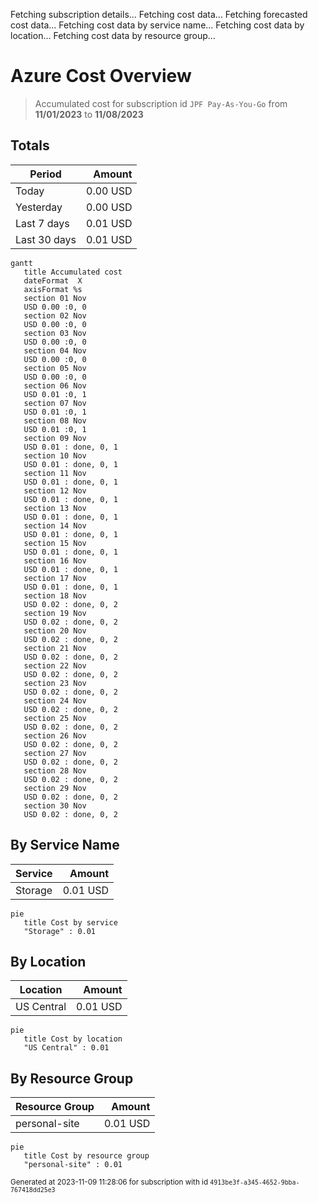 Fetching subscription details...
Fetching cost data...
Fetching forecasted cost data...
Fetching cost data by service name...
Fetching cost data by location...
Fetching cost data by resource group...
# Azure Cost Overview

> Accumulated cost for subscription id `JPF Pay-As-You-Go` from **11/01/2023** to **11/08/2023**

## Totals

|Period|Amount|
|---|---:|
|Today|0.00 USD|
|Yesterday|0.00 USD|
|Last 7 days|0.01 USD|
|Last 30 days|0.01 USD|

```mermaid
gantt
   title Accumulated cost
   dateFormat  X
   axisFormat %s
   section 01 Nov
   USD 0.00 :0, 0
   section 02 Nov
   USD 0.00 :0, 0
   section 03 Nov
   USD 0.00 :0, 0
   section 04 Nov
   USD 0.00 :0, 0
   section 05 Nov
   USD 0.00 :0, 0
   section 06 Nov
   USD 0.01 :0, 1
   section 07 Nov
   USD 0.01 :0, 1
   section 08 Nov
   USD 0.01 :0, 1
   section 09 Nov
   USD 0.01 : done, 0, 1
   section 10 Nov
   USD 0.01 : done, 0, 1
   section 11 Nov
   USD 0.01 : done, 0, 1
   section 12 Nov
   USD 0.01 : done, 0, 1
   section 13 Nov
   USD 0.01 : done, 0, 1
   section 14 Nov
   USD 0.01 : done, 0, 1
   section 15 Nov
   USD 0.01 : done, 0, 1
   section 16 Nov
   USD 0.01 : done, 0, 1
   section 17 Nov
   USD 0.01 : done, 0, 1
   section 18 Nov
   USD 0.02 : done, 0, 2
   section 19 Nov
   USD 0.02 : done, 0, 2
   section 20 Nov
   USD 0.02 : done, 0, 2
   section 21 Nov
   USD 0.02 : done, 0, 2
   section 22 Nov
   USD 0.02 : done, 0, 2
   section 23 Nov
   USD 0.02 : done, 0, 2
   section 24 Nov
   USD 0.02 : done, 0, 2
   section 25 Nov
   USD 0.02 : done, 0, 2
   section 26 Nov
   USD 0.02 : done, 0, 2
   section 27 Nov
   USD 0.02 : done, 0, 2
   section 28 Nov
   USD 0.02 : done, 0, 2
   section 29 Nov
   USD 0.02 : done, 0, 2
   section 30 Nov
   USD 0.02 : done, 0, 2
```

## By Service Name

|Service|Amount|
|---|---:|
|Storage|0.01 USD|

```mermaid
pie
   title Cost by service
   "Storage" : 0.01
```

## By Location

|Location|Amount|
|---|---:|
|US Central|0.01 USD|

```mermaid
pie
   title Cost by location
   "US Central" : 0.01
```

## By Resource Group

|Resource Group|Amount|
|---|---:|
|personal-site|0.01 USD|

```mermaid
pie
   title Cost by resource group
   "personal-site" : 0.01
```

<sup>Generated at 2023-11-09 11:28:06 for subscription with id `4913be3f-a345-4652-9bba-767418dd25e3`</sup>

